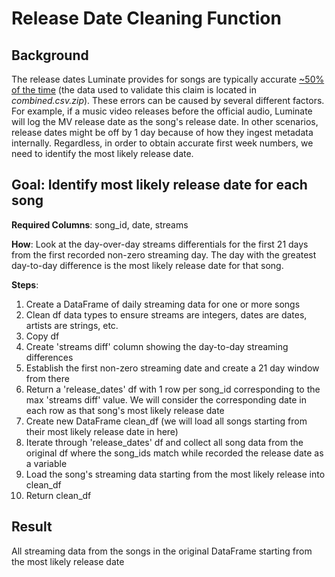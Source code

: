 # Release Date Cleaning Function
## Background
The release dates Luminate provides for songs are typically accurate [~50% of the time](https://raw.githubusercontent.com/sme-popp002/release_date_final/main/combined_plot.png) (the data used to validate this claim is located in *combined.csv.zip*). These errors can be caused by several different factors. For example, if a music video releases before the official audio, Luminate will log the MV release date as the song's release date. In other scenarios, release dates might be off by 1 day because of how they ingest metadata internally. Regardless, in order to obtain accurate first week numbers, we need to identify the most likely release date.
## Goal: Identify most likely release date for each song
**Required Columns**: song_id, date, streams

**How**: Look at the day-over-day streams differentials for the first 21 days from the first recorded non-zero streaming day. The day with the greatest day-to-day difference is the most likely release date for that song.

**Steps**:

1. Create a DataFrame of daily streaming data for one or more songs
2. Clean df data types to ensure streams are integers, dates are dates, artists are strings, etc.
3. Copy df
4. Create 'streams diff' column showing the day-to-day streaming differences
5. Establish the first non-zero streaming date and create a 21 day window from there
6. Return a 'release_dates' df with 1 row per song_id corresponding to the max 'streams diff' value. We will consider the corresponding date in each row as that song's most likely release date
7. Create new DataFrame clean_df (we will load all songs starting from their most likely release date in here)
8. Iterate through 'release_dates' df and collect all song data from the original df where the song_ids match while recorded the release date as a variable
9. Load the song's streaming data starting from the most likely release into clean_df
10. Return clean_df

## Result
All streaming data from the songs in the original DataFrame starting from the most likely release date
